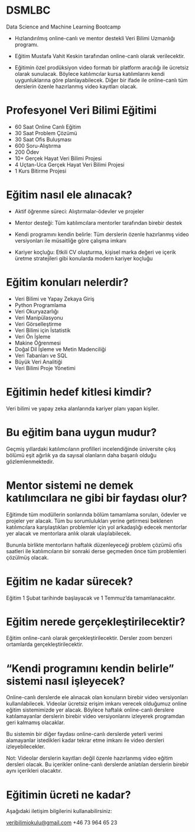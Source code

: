 # DSMLBC
Data Science and Machine Learning Bootcamp

- Hızlandırılmış online-canlı ve mentor destekli Veri Bilimi Uzmanlığı programı.

- Eğitim Mustafa Vahit Keskin tarafından online-canlı olarak verilecektir.

- Eğitimin özel prodüksiyon video formatı bir platform aracılığı ile ücretsiz olarak sunulacak. Böylece katılımcılar kursa katılımlarını kendi uygunluklarına göre planlayabilecek. Diğer bir ifade ile online-canlı tüm derslerin özenle hazırlanmış video kayıtları olacak.

# Profesyonel Veri Bilimi Eğitimi

- 60 Saat Online Canlı Eğitim
- 30 Saat Problem Çözümü
- 30 Saat Ofis Buluşması
- 600 Soru-Alıştırma
- 200 Ödev
- 10+ Gerçek Hayat Veri Bilimi Projesi
- 4 Uçtan-Uca Gerçek Hayat Veri Bilimi Projesi
- 1 Kurs Bitirme Projesi


# Eğitim nasıl ele alınacak?

- Aktif öğrenme süreci: Alıştırmalar-ödevler ve projeler

- Mentor desteği: Tüm katılımcılara mentorler tarafından birebir destek 

- Kendi programını kendin belirle: Tüm derslerin özenle hazırlanmış
  video versiyonları ile müsaitliğe göre çalışma imkanı

- Kariyer koçluğu: Etkili CV oluşturma, kişisel marka değeri ve
içerik üretme stratejileri gibi konularda modern kariyer koçluğu


# Eğitim konuları nelerdir?

* Veri Bilimi ve Yapay Zekaya Giriş
* Python Programlama
* Veri Okuryazarlığı
* Veri Manipülasyonu
* Veri Görselleştirme
* Veri Bilimi için İstatistik
* Veri Ön İşleme
* Makine Öğrenmesi
* Doğal Dil İşleme ve Metin Madenciliği
* Veri Tabanları ve SQL 
* Büyük Veri Analitiği
* Veri Bilimi Proje Yönetimi

# Eğitimin hedef kitlesi kimdir?

Veri bilimi ve yapay zeka alanlarında kariyer planı yapan kişiler.

# Bu eğitim bana uygun mudur?

Geçmiş yıllardaki katılımcıların profilleri incelendiğinde üniversite çıkış bölümü eşit ağırlık ya da sayısal olanların daha başarılı olduğu gözlemlenmektedir. 

# Mentor sistemi ne demek katılımcılara ne gibi bir faydası olur?

Eğitimde tüm modüllerin sonlarında bölüm tamamlama soruları, ödevler ve projeler yer alacak. Tüm bu sorumlulukları yerine getirmesi beklenen katılımcılara karşılaştıkları problemler için yol arkadaşlığı edecek mentorlar yer alacak ve mentorlara anlık olarak ulaşılabilecek.

Bununla birlikte mentorların haftalık düzenleyeceği problem çözümü ofis saatleri ile katılımcıların bir sonraki derse geçmeden önce tüm problemleri çözülmüş olacak.

# Eğitim ne kadar sürecek?

Eğitim 1 Şubat tarihinde başlayacak ve 1 Temmuz’da tamamlanacaktır.

# Eğitim nerede gerçekleştirilecektir?

Eğitim online-canlı olarak gerçekleştirilecektir. Dersler zoom benzeri ortamlarda gerçekleştirilecektir.


# “Kendi programını kendin belirle” sistemi nasıl işleyecek?

Online-canlı derslerde ele alınacak olan konuların birebir video versiyonları kullanılabilecek. Videolar ücretsiz erişim imkanı verecek olduğumuz online eğitim sistemimizde yer alacak. Böylece haftalık online-canlı derslere katılamayanlar derslerin birebir video versiyonlarını izleyerek programdan geri kalmamış olacaklar.

Bu sistemin bir diğer faydası online-canlı derslerde yeterli verimi alamayanlar istedikleri kadar tekrar etme imkanı ile video dersleri izleyebilecekler.

Not: Videolar derslerin kayıtları değil özenle hazırlanmış video eğitim dersleri olacak. Bu içerikler online-canlı derslerde anlatılan derslerin birebir aynı içerikleri olacaktır.


# Eğitimin ücreti ne kadar?

Aşağıdaki iletişim bilgilerini kullanabilirsiniz:

veribilimiokulu@gmail.com
+46 73 964 65 23
